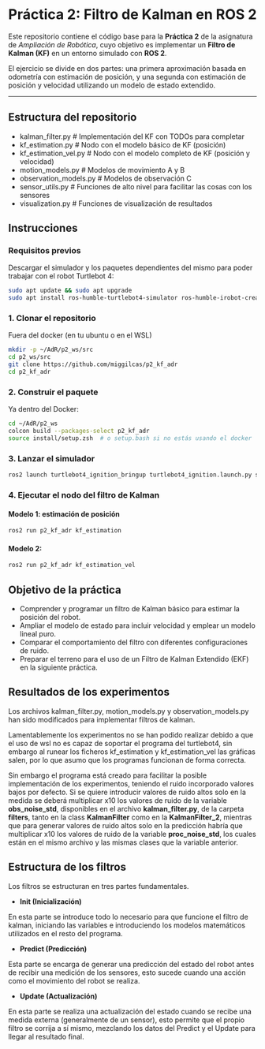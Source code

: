 # Práctica 2: Filtro de Kalman en ROS 2
Este repositorio contiene el código base para la **Práctica 2** de la asignatura de *Ampliación de Robótica*, cuyo objetivo es implementar un **Filtro de Kalman (KF)** en un entorno simulado con **ROS 2**.

El ejercicio se divide en dos partes: una primera aproximación basada en odometría con estimación de posición, y una segunda con estimación de posición y velocidad utilizando un modelo de estado extendido.

---

## Estructura del repositorio
 - kalman_filter.py # Implementación del KF con TODOs para completar 
 - kf_estimation.py # Nodo con el modelo básico de KF (posición)
 - kf_estimation_vel.py # Nodo con el modelo completo de KF (posición y velocidad) 
 - motion_models.py # Modelos de movimiento A y B 
 - observation_models.py # Modelos de observación C
 - sensor_utils.py # Funciones de alto nivel para facilitar las cosas con los sensores
 - visualization.py # Funciones de visualización de resultados
 

## Instrucciones

### Requisitos previos
Descargar el simulador y los paquetes dependientes del mismo para poder trabajar con el robot Turtlebot 4:

```bash
sudo apt update && sudo apt upgrade
sudo apt install ros-humble-turtlebot4-simulator ros-humble-irobot-create-nodes ros-dev-tools

```

### 1. Clonar el repositorio
Fuera del docker (en tu ubuntu o en el WSL)

```bash
mkdir -p ~/AdR/p2_ws/src
cd p2_ws/src
git clone https://github.com/miggilcas/p2_kf_adr
cd p2_kf_adr
```
### 2. Construir el paquete
Ya dentro del Docker:
```bash
cd ~/AdR/p2_ws
colcon build --packages-select p2_kf_adr
source install/setup.zsh  # o setup.bash si no estás usando el docker
```
### 3. Lanzar el simulador
```bash
ros2 launch turtlebot4_ignition_bringup turtlebot4_ignition.launch.py slam:=true nav2:=true rviz:=true
```
### 4. Ejecutar el nodo del filtro de Kalman
#### Modelo 1: estimación de posición
```bash
ros2 run p2_kf_adr kf_estimation
```
#### Modelo 2:
```bash
ros2 run p2_kf_adr kf_estimation_vel
```

## Objetivo de la práctica

- Comprender y programar un filtro de Kalman básico para estimar la posición del robot.
- Ampliar el modelo de estado para incluir velocidad y emplear un modelo lineal puro.
- Comparar el comportamiento del filtro con diferentes configuraciones de ruido.
- Preparar el terreno para el uso de un Filtro de Kalman Extendido (EKF) en la siguiente práctica.

## Resultados de los experimentos
Los archivos kalman_filter.py, motion_models.py y observation_models.py han sido modificados para implementar filtros de kalman.

Lamentablemente los experimentos no se han podido realizar debido a que el uso de wsl no es capaz de soportar el programa del turtlebot4, sin embargo al runear los ficheros kf_estimation y kf_estimation_vel las gráficas salen, por lo que asumo que los programas funcionan de forma correcta.

Sin embargo el programa está creado para facilitar la posible implementación de los experimentos, teniendo el ruido incorporado valores bajos por defecto. 
Si se quiere introducir valores de ruido altos solo en la medida se deberá multiplicar x10 los valores de ruido de la variable **obs_noise_std**, disponibles en el archivo **kalman_filter.py**, de la carpeta **filters**, tanto en la class **KalmanFilter** como en la **KalmanFilter_2**, mientras que para generar valores de ruido altos solo en la predicción habría que multiplicar x10 los valores de ruido de la variable **proc_noise_std**, los cuales están en el mismo archivo y las mismas clases que la variable anterior.

## Estructura de los filtros

Los filtros se estructuran en tres partes fundamentales.

- **Init (Inicialización)**

En esta parte se introduce todo lo necesario para que funcione el filtro de kalman, iniciando las variables e introduciendo los modelos matemáticos utilizados en el resto del programa.

- **Predict (Predicción)**

 Esta parte se encarga de generar una predicción del estado del robot antes de recibir una medición de los sensores, esto sucede cuando una acción como el movimiento del robot se realiza.

- **Update (Actualización)**

En esta parte se realiza una actualización del estado cuando se recibe una medida externa (generalmente de un sensor), esto permite que el propio filtro se corrija a sí mismo, mezclando los datos del Predict y el Update para llegar al resultado final.
